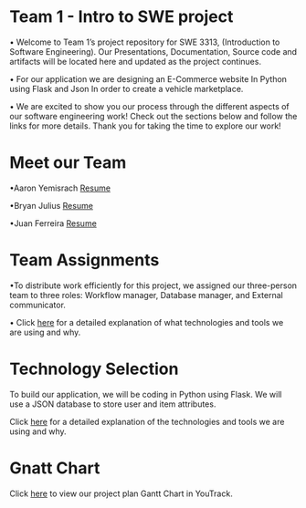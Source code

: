 # Team 1 - Intro to SWE project

• Welcome to Team 1’s project repository for SWE 3313, (Introduction to Software Engineering). Our Presentations, Documentation, Source code and artifacts will be located here and updated as the project continues.


• For our application we are designing an E-Commerce website In Python using Flask and Json In order to create a vehicle marketplace. 

• We are excited to show you our process through the different aspects of our software engineering work! Check out the sections below and follow the links for more details. Thank you for taking the time to explore our work!

# Meet our Team

•Aaron Yemisrach   [Resume](https://shorturl.at/dbckp)

•Bryan Julius      [Resume](Bryan_Resume.md)

•Juan Ferreira     [Resume](Juan_Resume.md)

# Team Assignments 
•To distribute work efficiently for this project, we assigned our three-person team to three roles: Workflow manager, Database manager, and External communicator.

• Click [here](https://github.com/NanoFerreira/SWE_MainProject_Team1/blob/d5635336cd4661c302d99a60f88648b5fedeb519/TeamAssignments.md) for a detailed explanation of what technologies and tools we are using and why.

# Technology Selection
To build our application, we will be coding in Python using Flask. We will use a JSON database to store user and item attributes.

Click [here](https://github.com/NanoFerreira/SWE_MainProject_Team1/blob/3cf103146e269ee0e5bcfa5ddd8ecedd6b80e225/Technology_Description.md) for a detailed explanation of the technologies and tools we are using and why.

# Gnatt Chart

Click [here](https://motorsports.youtrack.cloud/gantt-charts/226-0) to view our project plan Gantt Chart in YouTrack.

